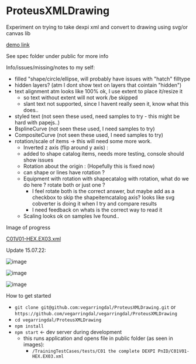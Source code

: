 # ProteusXMLDrawing

Experiment on trying to take dexpi xml and convert to drawing using svg/or canvas lib

[demo link](https://vegarringdal.github.io/ProteusXMLDrawing)

See spec folder under public for more info


Info/issues/missing/notes to my self:
- filled "shape/circle/ellipse, will probably have issues with "hatch" filltype
- hidden layers? (atm I dont show text on layers that cointain "hidden")
- text alignment atm looks like 100% ok, I use extent to place it/resize it
   - so text without extent will not work /be skipped
   - slant text not supported, since I havent really seen it, know what this does..
- styled text (not seen these used, need samples to try - this might be hard with papejs..)
- BsplineCurve (not seen these used, I need samples to try)
- CompositeCurve (not seen these used, I need samples to try)
- rotation/scale of items -> this will need some more work.
  -  Inverted z axis (flip around y axis) : <Axis X="0" Y="0" Z="-1"/>
    - added to shape catalog items, needs more testing, console should show issues
  -  Rotation about the origin :  <Reference X=”[cosØ]” Y=”[sinØ]” Z=”0” /> (Hopefully this is fixed now)
    - can shape or lines have rotation ?
    - Equipment with rotation with shapecatalog with rotation, what do we do here ? rotate both or just one ?
      - I feel rotate both is the correct answer, but maybe add as a checkbox to skip the shapeitemcatalog axis? looks like svg cobverter is doing it when I try and compare results
      - I need feedback on whats is the correct way to read it
  -  Scaling looks ok on samples Ive found..


Image of progress

[C01V01-HEX.EX03.xml](https://github.com/vegarringdal/ProteusXMLDrawing/blob/main/public/TrainingTestCases/tests/C01%20the%20complete%20DEXPI%20PnID/C01V01-HEX.EX03.xml)

Update 15.07.22:

![image](https://user-images.githubusercontent.com/94840334/179200130-8f4e132b-5a5e-4388-a1d0-bfb30a498951.png)


![image](https://user-images.githubusercontent.com/94840334/179200099-426bce47-c079-4384-9f63-69f6086a1a8e.png)


![image](https://user-images.githubusercontent.com/94840334/179200167-1b3c5771-6a83-45e7-963e-072b453c2899.png)



How to get started
* `git clone git@github.com:vegarringdal/ProteusXMLDrawing.git` or `https://github.com/vegarringdal/vegarringdal/ProteusXMLDrawing`
* `cd vegarringdal/ProteusXMLDrawing`
* `npm install`
* `npm start` <- dev server during development
  *  this runs application and opens file in public folder (as seen in images): 
     * `/TrainingTestCases/tests/C01 the complete DEXPI PnID/C01V01-HEX.EX03.xml`







